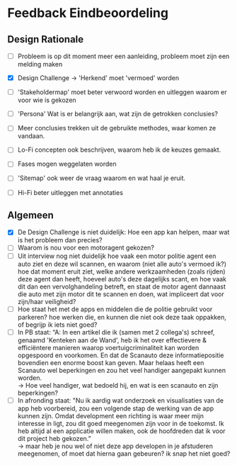 # Feedback Eindbeoordeling

## Design Rationale

* [ ] Probleem is op dit moment meer een aanleiding, probleem moet zijn een melding maken
* [x] Design Challenge -> 'Herkend' moet 'vermoed' worden
* [ ] 'Stakeholdermap' moet beter verwoord worden en uitleggen waarom er voor wie is gekozen
* [ ] 'Persona' Wat is er belangrijk aan, wat zijn de getrokken conclusies?
* [ ] Meer conclusies trekken uit de gebruikte methodes, waar komen ze vandaan.
* [ ] Lo-Fi concepten ook beschrijven, waarom heb ik de keuzes gemaakt.
* [ ] Fases mogen weggelaten worden
* [ ] 'Sitemap' ook weer de vraag waarom en wat haal je eruit.
* [ ] Hi-Fi beter uitleggen met annotaties



## Algemeen

* [x] De Design Challenge is niet duidelijk: Hoe een app kan helpen, maar wat is het probleem dan precies?
* [ ] Waarom is nou voor een motoragent gekozen?
* [ ] Uit interview nog niet duidelijk hoe vaak een motor politie agent een auto ziet en deze wil scannen, en waarom (niet alle auto's vermoed ik?) hoe dat moment eruit ziet, welke andere werkzaamheden (zoals rijden) deze agent dan heeft, hoeveel auto's deze dagelijks scant, en hoe vaak dit dan een vervolghandeling betreft, en staat de motor agent dannaast die auto met zijn motor dit te scannen en doen, wat impliceert dat voor zijn/haar veiligheid?
* [ ] Hoe staat het met de apps en middelen die de politie gebruikt voor parkeren? hoe werken die, en kunnen die niet ook deze taak oppakken, of begrijp ik iets niet goed?
* [ ] In PB staat: “A: In een artikel die ik (samen met 2 collega's) schreef, genaamd 'Kenteken aan de Wand', heb ik het over effectievere & efficiëntere manieren waarop voertuigcriminaliteit kan worden opgespoord en voorkomen. En dat de Scanauto deze informatiepositie bovendien een enorme boost kan geven. Maar helaas heeft een Scanauto wel beperkingen en zou het veel handiger aangepakt kunnen worden. \
  \-> Hoe veel handiger, wat bedoeld hij, en wat is een scanauto en zijn beperkingen?
* [ ] In afronding staat:  "Nu ik aardig wat onderzoek en visualisaties van de app heb voorbereid, zou een volgende stap de werking van de app kunnen zijn. Omdat development een richting is waar meer mijn interesse in ligt, zou dit goed meegenomen zijn voor in de toekomst. Ik heb altijd al een applicatie willen maken, ook de hoofdreden dat ik voor dit project heb gekozen.” \
  \-> maar heb je nou wel of niet deze app developen in je afstuderen meegenomen, of moet dat hierna gaan gebeuren? ik snap het niet goed?
